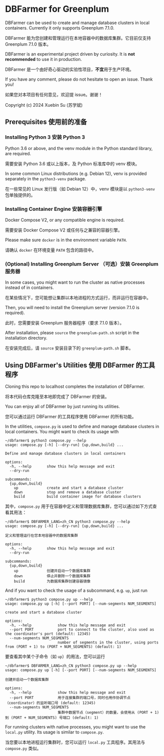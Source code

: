 # DBFarmer for Greenplum 

DBFarmer can be used to create and manage database clusters in local containers. Currently it only supports Greenplum 7.1.0.

DBFarmer 能为您创建和管理运行在本地容器中的数据库集群。它目前仅支持 Greenplum 7.1.0 版本。

DBFarmer is an experimental project driven by curiosity. It is **not recommended** to use it in production.

DBFarmer 是一个由好奇心驱动的实验性项目，**不宜**用于生产环境。

If you have any comment, please do not hesitate to open an issue. Thank you!

如果您对本项目有任何意见，欢迎提 issue。谢谢！

Copyright (c) 2024 Xuebin Su (苏学斌)

## Prerequisites 使用前的准备

### Installing Python 3 安装 Python 3

Python 3.6 or above, and the venv module in the Python standard library, are required.

需要安装 Python 3.6 或以上版本，及 Python 标准库中的 venv 模块。

In some common Linux distributions (e.g. Debian 12), venv is provided separately in the `python3-venv` package.

在一些常见的 Linux 发行版（如 Debian 12）中，venv 模块是以 `python3-venv` 包单独提供的。

### Installing Container Engine 安装容器引擎

Docker Compose V2, or any compatible engine is required.

需要安装 Docker Compose V2 或任何与之兼容的容器引擎。

Please make sure `docker` is in the environment variable `PATH`.

请确认 `docker` 在环境变量 `PATH` 包含的路径中。

### (Optional) Installing Greenplum Server （可选）安装 Greenplum 服务器

In some cases, you might want to run the cluster as native processes instead of in containers.

在某些情况下，您可能想让集群以本地进程的方式运行，而非运行在容器中。

Then, you will need to install the Greenplum server (version 7.1.0 is required).

此时，您需要安装 Greenplum 服务器程序（要求 7.1.0 版本）。

After installation, please `source` the `greenplum-path.sh` script in the installation directory.

在安装完成后，请 `source` 安装目录下的 `greenplum-path.sh` 脚本。


## Using DBFarmer's Utilities 使用 DBFarmer 的工具程序

Cloning this repo to localhost completes the installation of DBFarmer.

将本代码仓库克隆至本地即完成了 DBFarmer 的安装。

You can enjoy all of DBFarmer by just running its utilities.

您可以通过运行 DBFarmer 的工具程序使用 DBFarmer 的所有功能。

In the utilities, `compose.py` is used to define and manage database clusters in local containers. You might want to check its usage with

```
~/dbfarmer$ python3 compose.py --help
usage: compose.py [-h] [--dry-run] {up,down,build} ...

Define and manage database clusters in local containers

options:
  -h, --help       show this help message and exit
  --dry-run

subcommands:
  {up,down,build}
    up             create and start a database cluster
    down           stop and remove a database cluster
    build          build container image for database clusters
```

其中，`compose.py` 用于在容器中定义和管理数据库集群，您可以通过如下方式查看其用法：

```
~/dbfarmer$ DBFARMER_LANG=zh_CN python3 compose.py --help
usage: compose.py [-h] [--dry-run] {up,down,build} ...

定义和管理运行在您本地容器中的数据库集群

options:
  -h, --help       show this help message and exit
  --dry-run

subcommands:
  {up,down,build}
    up             创建并启动一个数据库集群
    down           停止并删除一个数据库集群
    build          为数据库集群创建容器镜像
```

And if you want to check the usage of a subcommand, e.g. `up`, just run

```
~/dbfarmer$ python3 compose.py up --help
usage: compose.py up [-h] [--port PORT] [--num-segments NUM_SEGMENTS]

create and start a database cluster

options:
  -h, --help            show this help message and exit
  --port PORT           port to connect to the cluster, also used as the coordinator's port (default: 12345)
  --num-segments NUM_SEGMENTS
                        number of segments in the cluster, using ports from (PORT + 1) to (PORT + NUM_SEGMENTS) (default: 1)
```

要查看其中某个子命令（如 `up`）的用法，您可以运行

```
~/dbfarmer$ DBFARMER_LANG=zh_CN python3 compose.py up --help
usage: compose.py up [-h] [--port PORT] [--num-segments NUM_SEGMENTS]

创建并启动一个数据库集群

options:
  -h, --help            show this help message and exit
  --port PORT           用于连接集群的端口号，同时也用作协调节点（coordinator）的监听端口号 (default: 12345)
  --num-segments NUM_SEGMENTS
                        集群中数据节点（segment）的数量，会使用从 (PORT + 1) 到 (PORT + NUM_SEGMENTS) 号端口 (default: 1)
```

For running clusters with native processes, you might want to use the `local.py` utility. Its usage is similar to `compose.py`.

当您要以本地进程运行集群时，您可以运行 `local.py` 工具程序。其用法与 `compose.py` 类似。

